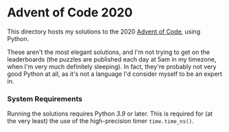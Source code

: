 # Advent of Code 2020

This directory hosts my solutions to the 2020 [Advent of Code](https://adventofcode.com),
using Python.

These aren't the most elegant solutions, and I'm not trying to get on the
leaderboards (the puzzles are published each day at 5am in my timezone, when
I'm very much definitely sleeping).  In fact, they're probably not very good
Python at all, as it's not a language I'd consider myself to be an expert in.

### System Requirements

Running the solutions requires Python *3.9* or later.  This is required for
(at the very least) the use of the high-precision timer `time.time_ns()`.
